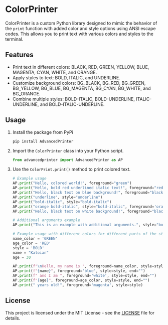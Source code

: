 # ColorPrinter

ColorPrinter is a custom Python library designed to mimic the behavior of the `print` function with added color and style options using ANSI escape codes. This allows you to print text with various colors and styles to the terminal.

## Features

- Print text in different colors: BLACK, RED, GREEN, YELLOW, BLUE, MAGENTA, CYAN, WHITE, and ORANGE.
- Apply styles to text: BOLD, ITALIC, and UNDERLINE.
- Customize background colors: BG_BLACK, BG_RED, BG_GREEN, BG_YELLOW, BG_BLUE, BG_MAGENTA, BG_CYAN, BG_WHITE, and BG_ORANGE.
- Combine multiple styles: BOLD-ITALIC, BOLD-UNDERLINE, ITALIC-UNDERLINE, and BOLD-ITALIC-UNDERLINE.

## Usage

1. Install the package from PyPi
   ```
   pip install AdvancedPrinter
   ```
2. Import the `ColorPrinter` class into your Python script.
   
    ```python
    from advancedprinter import AdvancedPrinter as AP
    ```

2. Use the `ColorPrint.print()` method to print colored text.

    ```python
    # Example usage
   AP.print("Hello, colored world!", foreground="green")
   AP.print("Hello, bold red underlined italic text!", foreground="red", style="bold-italic-underline")
   AP.print("Hello, black text on blue background!", foreground="black", background="blue")
   AP.print("underline", style="underline")
   AP.print("bold-italic", style="bold-italic")
   AP.print("orange bold-italic", style="bold-italic", foreground='orange')
   AP.print("Hello, black text on white background!", foreground="black", background="white")
   
   # Additional arguments example
   AP.print("This is an example with additional arguments.", style="bold", end="***")
   
   # Example usage with different colors for different parts of the string
   name_color = 'GREEN'
   age_color = 'RED'
   style = 'BOLD'
   name = "Kaloian"
   age = 30
   
   AP.print(f"\nHello, my name is ", foreground=name_color, style=style, end="")
   AP.print(f"{name}", foreground='blue', style=style, end="")
   AP.print(f" and I am ", foreground='white', style=style, end="")
   AP.print(f"{age}", foreground=age_color, style=style, end="")
   AP.print(" years old!", foreground='magenta', style=style)
    ```

## License

This project is licensed under the MIT License - see the [LICENSE](LICENSE) file for details.
